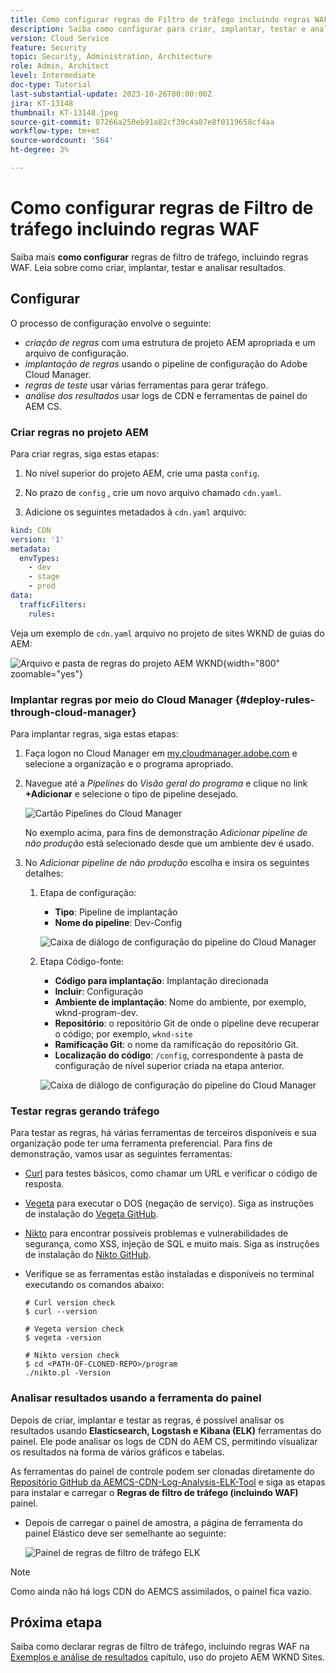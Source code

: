 ```yaml
---
title: Como configurar regras de Filtro de tráfego incluindo regras WAF
description: Saiba como configurar para criar, implantar, testar e analisar os resultados das regras de Filtro de tráfego, incluindo regras WAF.
version: Cloud Service
feature: Security
topic: Security, Administration, Architecture
role: Admin, Architect
level: Intermediate
doc-type: Tutorial
last-substantial-update: 2023-10-26T00:00:00Z
jira: KT-13148
thumbnail: KT-13148.jpeg
source-git-commit: 87266a250eb91a82cf39c4a87e8f0119658cf4aa
workflow-type: tm+mt
source-wordcount: '564'
ht-degree: 3%

---
```



# Como configurar regras de Filtro de tráfego incluindo regras WAF

Saiba mais **como configurar** regras de filtro de tráfego, incluindo regras WAF. Leia sobre como criar, implantar, testar e analisar resultados.

## Configurar

O processo de configuração envolve o seguinte:

- _criação de regras_ com uma estrutura de projeto AEM apropriada e um arquivo de configuração.
- _implantação de regras_ usando o pipeline de configuração do Adobe Cloud Manager.
- _regras de teste_ usar várias ferramentas para gerar tráfego.
- _análise dos resultados_ usar logs de CDN e ferramentas de painel do AEM CS.

### Criar regras no projeto AEM

Para criar regras, siga estas etapas:

1. No nível superior do projeto AEM, crie uma pasta `config`.

1. No prazo de `config` , crie um novo arquivo chamado `cdn.yaml`.

1. Adicione os seguintes metadados à `cdn.yaml` arquivo:

```yaml
kind: CDN
version: '1'
metadata:
  envTypes:
    - dev
    - stage
    - prod
data:
  trafficFilters:
    rules:
```

Veja um exemplo de `cdn.yaml` arquivo no projeto de sites WKND de guias do AEM:

![Arquivo e pasta de regras do projeto AEM WKND](./assets/wknd-rules-file-and-folder.png){width="800" zoomable="yes"}

### Implantar regras por meio do Cloud Manager {#deploy-rules-through-cloud-manager}

Para implantar regras, siga estas etapas:

1. Faça logon no Cloud Manager em [my.cloudmanager.adobe.com](https://my.cloudmanager.adobe.com/) e selecione a organização e o programa apropriado.

1. Navegue até a _Pipelines_ do _Visão geral do programa_ e clique no link **+Adicionar** e selecione o tipo de pipeline desejado.

   ![Cartão Pipelines do Cloud Manager](./assets/cloud-manager-pipelines-card.png)

   No exemplo acima, para fins de demonstração _Adicionar pipeline de não produção_ está selecionado desde que um ambiente dev é usado.

1. No _Adicionar pipeline de não produção_ escolha e insira os seguintes detalhes:

   1. Etapa de configuração:

      - **Tipo**: Pipeline de implantação
      - **Nome do pipeline**: Dev-Config

      ![Caixa de diálogo de configuração do pipeline do Cloud Manager](./assets/cloud-manager-config-pipeline-step1-dialog.png)

   2. Etapa Código-fonte:

      - **Código para implantação**: Implantação direcionada
      - **Incluir**: Configuração
      - **Ambiente de implantação**: Nome do ambiente, por exemplo, wknd-program-dev.
      - **Repositório**: o repositório Git de onde o pipeline deve recuperar o código; por exemplo, `wknd-site`
      - **Ramificação Git**: o nome da ramificação do repositório Git.
      - **Localização do código**: `/config`, correspondente à pasta de configuração de nível superior criada na etapa anterior.

      ![Caixa de diálogo de configuração do pipeline do Cloud Manager](./assets/cloud-manager-config-pipeline-step2-dialog.png)

### Testar regras gerando tráfego

Para testar as regras, há várias ferramentas de terceiros disponíveis e sua organização pode ter uma ferramenta preferencial. Para fins de demonstração, vamos usar as seguintes ferramentas:

- [Curl](https://curl.se/) para testes básicos, como chamar um URL e verificar o código de resposta.

- [Vegeta](https://github.com/tsenart/vegeta) para executar o DOS (negação de serviço). Siga as instruções de instalação do [Vegeta GitHub](https://github.com/tsenart/vegeta#install).

- [Nikto](https://github.com/sullo/nikto/wiki) para encontrar possíveis problemas e vulnerabilidades de segurança, como XSS, injeção de SQL e muito mais. Siga as instruções de instalação do [Nikto GitHub](https://github.com/sullo/nikto).

- Verifique se as ferramentas estão instaladas e disponíveis no terminal executando os comandos abaixo:

  ```shell
  # Curl version check
  $ curl --version
  
  # Vegeta version check
  $ vegeta -version
  
  # Nikto version check
  $ cd <PATH-OF-CLONED-REPO>/program
  ./nikto.pl -Version
  ```

### Analisar resultados usando a ferramenta do painel

Depois de criar, implantar e testar as regras, é possível analisar os resultados usando **Elasticsearch, Logstash e Kibana (ELK)** ferramentas do painel. Ele pode analisar os logs de CDN do AEM CS, permitindo visualizar os resultados na forma de vários gráficos e tabelas.

As ferramentas do painel de controle podem ser clonadas diretamente do [Repositório GitHub da AEMCS-CDN-Log-Analysis-ELK-Tool](https://github.com/adobe/AEMCS-CDN-Log-Analysis-ELK-Tool) e siga as etapas para instalar e carregar o **Regras de filtro de tráfego (incluindo WAF)** painel.

- Depois de carregar o painel de amostra, a página de ferramenta do painel Elástico deve ser semelhante ao seguinte:

  ![Painel de regras de filtro de tráfego ELK](./assets/elk-dashboard.png)

>[!NOTE]
>
>    Como ainda não há logs CDN do AEMCS assimilados, o painel fica vazio.


## Próxima etapa

Saiba como declarar regras de filtro de tráfego, incluindo regras WAF na [Exemplos e análise de resultados](./examples-and-analysis.md) capítulo, uso do projeto AEM WKND Sites.
